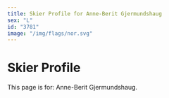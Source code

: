 ```yaml
---
title: Skier Profile for Anne-Berit Gjermundshaug
sex: "L"
id: "3781"
image: "/img/flags/nor.svg" 
---
```


# Skier Profile

This page is for: Anne-Berit Gjermundshaug.
    